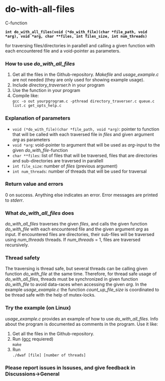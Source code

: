 # do-with-all-files
C-function

__```int do_with_all_files(void (*do_with_file)(char *file_path, void *arg), void *arg, char **files, int files_size, int num_threads)```__
>
for traversing files/directories in parallell and calling a given function with each encountered file and a void-pointer as parameters. 

### How to use *do_with_all_files*
1. Get all the files in the Github-repository. *Makefile* and *usage_example.c* are not needed (they are only used for showing example usage). 
2. Include *directory_traverser.h* in your program
3. Use the function in your program
4. Compile like: \
  ```gcc -o out yourpgrogram.c -pthread directory_traverser.c queue.c list.c get_opts_help.c```

### Explanation of parameters
* ```void (*do_with_file)(char *file_path, void *arg)```: pointer to function that will be called with each traversed file in *files* and given argument *arg* as parameters
* ```void *arg```: void-pointer to argument that will be used as *arg*-input to the given *do_with_file*-function
* ```char **files```: list of files that will be traversed, files that are directories and sub-directories are traversed in parallell
* ```int file_size```: number of *files* (previous argument)
* ```int num_threads```: number of threads that will be used for traversal

### Return value and errors
0 on success. Anything else indicates an error. Error messages are printed to *stderr*.  

### What *do_with_all_files* does
*do_with_all_files* traverses the given *files*, and calls the given function *do_with_file* with each encountered file and the given argument *arg* as input. If encountered files are directories, their sub-files will be traversed using *num_threads* threads. If *num_threads* = 1, files are traversed recursively.

### Thread safety
The traversing is thread safe, but several threads can be calling given function *do_with_file* at the same time. Therefore, for thread safe usage of *do_with_all_files*, threads must be synchronized in given function *do_with_file* to avoid data-races when accessing the given *arg*. In the example *usage_example.c* the function *count_up_file_size* is coordinated to be thread safe with the help of mutex-locks. 

### Try the example (on Linux)
*usage_example.c* provides an example of how to use *do_with_all_files*. Info about the program is documented as comments in the program. Use it like: 
1. Get all the files in the Github-repository.
2. Run ([gcc](https://gcc.gnu.org/) requiered) \
  ``` make ```
3. Run \
  ``` ./dwaf [file] [number of threads] ```

### Please report issues in Issuses, and give feedback in Discussions->General
